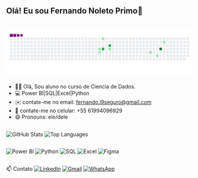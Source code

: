 ## Olá! Eu sou Fernando Noleto Primo👋

# ![snake gif](https://github.com/Fernado90/Fernado90/blob/output/github-contribution-grid-snake.gif)
- 🧑‍🎓 Olá, Sou aluno no curso de Ciencia de Dados.
- 💻 Power BI|SQL|Excel|Python
- ✉️ contate-me no email: fernando.i9seguro@gmail.com
- 📱 contate-me no celular: +55 61994096929
- 😄 Pronouns: ele/dele
##
![GitHub Stats](https://github-readme-stats.vercel.app/api?username=fernado90&show_icons=true)
![Top Languages](https://github-readme-stats.vercel.app/api/top-langs/?username=fernado90&layout=compact)
##
![Power BI](https://img.icons8.com/color/48/000000/power-bi.png) ![Python](https://img.icons8.com/color/48/000000/python.png) ![SQL](https://img.icons8.com/ios-filled/50/000000/sql.png) ![Excel](https://img.icons8.com/color/48/000000/microsoft-excel-2019--v1.png) ![Figma](https://img.icons8.com/color/48/000000/figma.png)
##
📫 Contato
[![LinkedIn](https://img.shields.io/badge/LinkedIn-0077B5?style=for-the-badge&logo=linkedin&logoColor=white)](https://www.linkedin.com/in/fernando-noleto-primo-10bb1b27b/)
[![Gmail](https://img.shields.io/badge/Gmail-D14836?style=for-the-badge&logo=gmail&logoColor=white)](mailto:fernando.i9seguro@gmail.com)
[![WhatsApp](https://img.shields.io/badge/WhatsApp-25D366?style=for-the-badge&logo=whatsapp&logoColor=white)](https://wa.me/5561994096929) 
